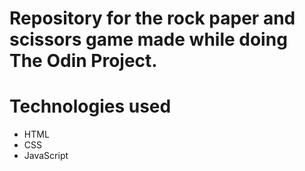 # Repository for the rock paper and scissors game made while doing The Odin Project.

# Technologies used
- HTML
- CSS
- JavaScript